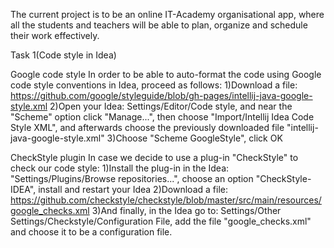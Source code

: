 The current project is to be an online IT-Academy organisational app, where all the students and teachers will be able to plan, organize and schedule their work effectively.



Task 1(Code style in Idea)

Google code style
In order to be able to auto-format the code using Google code style conventions in Idea, proceed as follows:
1)Download a file: https://github.com/google/styleguide/blob/gh-pages/intellij-java-google-style.xml
2)Open your Idea: Settings/Editor/Code style, and near the "Scheme" option click "Manage...", then choose "Import/Intellij Idea Code Style XML", and afterwards choose the previously downloaded file "intellij-java-google-style.xml"
3)Choose "Scheme GoogleStyle", click OK

CheckStyle plugin
In case we decide to use a plug-in "CheckStyle" to check our code style:
1)Install the plug-in in the Idea: "Settings/Plugins/Browse repositories...", choose an option "CheckStyle-IDEA", install and restart your Idea
2)Download a file: https://github.com/checkstyle/checkstyle/blob/master/src/main/resources/google_checks.xml
3)And finally, in the Idea go to: Settings/Other Settings/Checkstyle/Configuration File, add the file "google_checks.xml" and choose it to be a configuration file.
